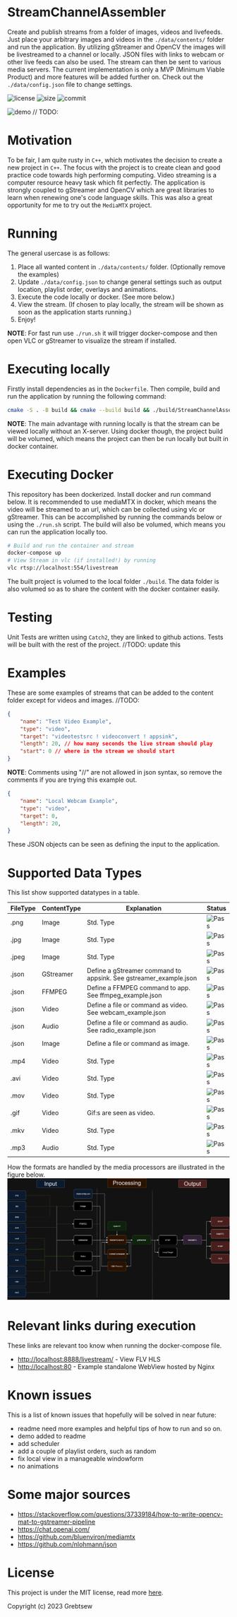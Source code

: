 # StreamChannelAssembler
 Create and publish streams from a folder of images, videos and livefeeds. Just place your arbitrary images and videos in the `./data/contents/` folder and run the application. By utilizing gStreamer and OpenCV the images will be livestreamed to a channel or locally. JSON files with links to webcam or other live feeds can also be used. The stream can then be sent to various media servers. The current implementation is only a MVP (Minimum Viable Product) and more features will be added further on. Check out the `./data/config.json` file to change settings.

![license](https://img.shields.io/github/license/grebtsew/StreamChannelAssembler)
![size](https://img.shields.io/github/repo-size/grebtsew/StreamChannelAssembler)
![commit](https://img.shields.io/github/last-commit/grebtsew/StreamChannelAssembler)


![demo](./data/contents/demo.gif) // TODO:

# Motivation
To be fair, I am quite rusty in `C++`, which motivates the decision to create a new project in `C++`. The focus with the project is to create clean and good practice code towards high performing computing. Video streaming is a computer resource heavy task which fit perfectly. The application is strongly coupled to gStreamer and OpenCV which are great libraries to learn when renewing one's code language skills. This was also a great opportunity for me to try out the `MediaMTX` project.

# Running
The general usercase is as follows:
1. Place all wanted content in `./data/contents/` folder. (Optionally remove the examples)
2. Update `./data/config.json` to change general settings such as output location, playlist order, overlays and animations.
3. Execute the code locally or docker. (See more below.)
4. View the stream. (If chosen to play locally, the stream will be shown as soon as the application starts running.)
5. Enjoy!

**NOTE**: For fast run use `./run.sh` it will trigger docker-compose and then open VLC or gStreamer to visualize the stream if installed.

# Executing locally
Firstly install dependencies as in the `Dockerfile`.
Then compile, build and run the application by running the following command:
```bash
cmake -S . -B build && cmake --build build && ./build/StreamChannelAssembler
```
**NOTE**: The main advantage with running locally is that the stream can be viewed locally without an X-server. Using docker though, the project build will be volumed, which means the project can then be run locally but built in docker container.
# Executing Docker
This repository has been dockerized. Install docker and run command below.
It is recommended to use mediaMTX in docker, which means the video will be streamed to an url, which can be collected using vlc or gStreamer. This can be accomplished by running the commands below or using the `./run.sh` script. The build will also be volumed, which means you can run the application locally too.

```bash
# Build and run the container and stream
docker-compose up
# View Stream in vlc (if installed!) by running
vlc rtsp://localhost:554/livestream
```
The built project is volumed to the local folder `./build`.
The data folder is also volumed so as to share the content with the docker container easily.

# Testing

Unit Tests are written using `Catch2`, they are linked to github actions. Tests will be built with the rest of the project. //TODO: update this

# Examples

These are some examples of streams that can be added to the content folder except for videos and images.
//TODO:
```json
{
    "name": "Test Video Example",
    "type": "video",
    "target": "videotestsrc ! videoconvert ! appsink",
    "length": 20, // how many seconds the live stream should play
    "start": 0 // where in the stream we should start
}
```
**NOTE**: Comments using "//" are not allowed in json syntax, so remove the comments if you are trying this example out.

```json
{
    "name": "Local Webcam Example",
    "type": "video",
    "target": 0,
    "length": 20,
}
```
These JSON objects can be seen as defining the input to the application.



# Supported Data Types
This list show supported datatypes in a table.

| FileType | ContentType | Explanation | Status |
|----------|----------|----------|----------|
| .png   | Image   | Std. Type | ![Pass](https://img.shields.io/badge/-Pass-brightgreen) |
| .jpg   | Image   | Std. Type  | ![Pass](https://img.shields.io/badge/-Pass-brightgreen) |
| .jpeg   | Image   | Std. Type | ![Pass](https://img.shields.io/badge/-Pass-brightgreen) |
| .json   | GStreamer   | Define a gStreamer command to appsink. See gstreamer_example.json   | ![Pass](https://img.shields.io/badge/-Untested-yellow) |
| .json   | FFMPEG   | Define a FFMPEG command to app. See ffmpeg_example.json   | ![Pass](https://img.shields.io/badge/-Untested-yellow) |
| .json   | Video   | Define a file or command as video. See webcam_example.json   | ![Pass](https://img.shields.io/badge/-Pass-brightgreen) |
| .json   | Audio   | Define a file or command as audio. See radio_example.json  | ![Pass](https://img.shields.io/badge/-Untested-yellow) |
| .json   | Image   | Define a file or command as image.  | ![Pass](https://img.shields.io/badge/-Pass-brightgreen) |
| .mp4   | Video   | Std. Type  | ![Pass](https://img.shields.io/badge/-Pass-brightgreen) |
| .avi   | Video   | Std. Type | ![Pass](https://img.shields.io/badge/-Pass-brightgreen) |
| .mov   | Video   | Std. Type | ![Pass](https://img.shields.io/badge/-Pass-brightgreen) |
| .gif   | Video   | Gif:s are seen as video. | ![Pass](https://img.shields.io/badge/-Pass-brightgreen) |
| .mkv   | Video   | Std. Type | ![Pass](https://img.shields.io/badge/-Pass-brightgreen) |
| .mp3   | Audio   | Std. Type | ![Pass](https://img.shields.io/badge/-Untested-yellow) |

How the formats are handled by the media processors are illustrated in the figure below.
![system](./data/contents/examples/FormatOverview.png)

# Relevant links during execution
These links are relevant too know when running the docker-compose file.
* [http://localhost:8888/livestream/](http://localhost:8888/livestream/) - View FLV HLS
* [http://localhost:80](http://localhost:80) - Example standalone WebView hosted by Nginx

# Known issues

This is a list of known issues that hopefully will be solved in near future:

* readme need more examples and helpful tips of how to run and so on.
* demo added to readme
* add scheduler
* add a couple of playlist orders, such as random
* fix local view in a manageable windowform
* no animations

# Some major sources

* https://stackoverflow.com/questions/37339184/how-to-write-opencv-mat-to-gstreamer-pipeline
* https://chat.openai.com/
* https://github.com/bluenviron/mediamtx
* https://github.com/nlohmann/json


# License

This project is under the MIT license, read more [here](/LICENSE).

Copyright (c) 2023 Grebtsew
